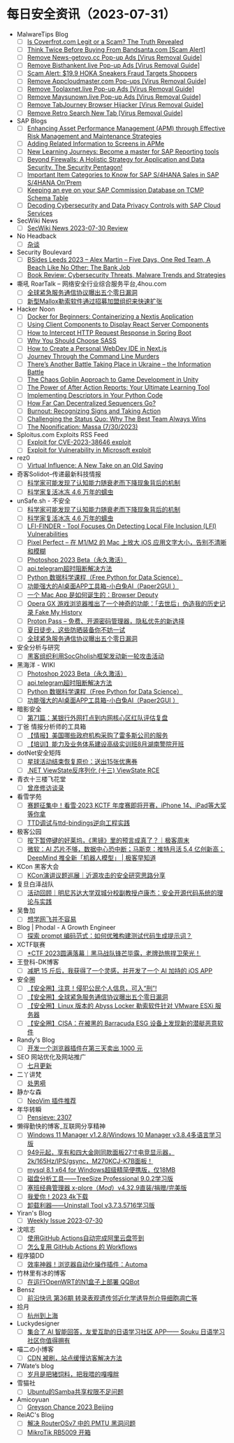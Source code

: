 # 每日安全资讯（2023-07-31）

- MalwareTips Blog
  - [ ] [Is Coverfrot.com Legit or a Scam? The Truth Revealed](https://malwaretips.com/blogs/coverfrot-com/)
  - [ ] [Think Twice Before Buying From Bandsanta.com [Scam Alert]](https://malwaretips.com/blogs/bandsanta-com/)
  - [ ] [Remove News-getovo.cc Pop-up Ads [Virus Removal Guide]](https://malwaretips.com/blogs/remove-news-getovo-cc/)
  - [ ] [Remove Bisthankent.live Pop-up Ads [Virus Removal Guide]](https://malwaretips.com/blogs/remove-bisthankent-live/)
  - [ ] [Scam Alert: $19.9 HOKA Sneakers Fraud Targets Shoppers](https://malwaretips.com/blogs/19-9-hoka-sneakers/)
  - [ ] [Remove Appcloudmaster.com Pop-ups [Virus Removal Guide]](https://malwaretips.com/blogs/remove-appcloudmaster-com/)
  - [ ] [Remove Toolaxnet.live Pop-up Ads [Virus Removal Guide]](https://malwaretips.com/blogs/remove-toolaxnet-live/)
  - [ ] [Remove Maysunown.live Pop-up Ads [Virus Removal Guide]](https://malwaretips.com/blogs/remove-maysunown-live/)
  - [ ] [Remove TabJourney Browser Hijacker [Virus Removal Guide]](https://malwaretips.com/blogs/remove-tabjourney/)
  - [ ] [Remove Retro Search New Tab [Virus Removal Guide]](https://malwaretips.com/blogs/remove-retro-search-new-tab/)
- SAP Blogs
  - [ ] [Enhancing Asset Performance Management (APM) through Effective Risk Management and Maintenance Strategies](https://blogs.sap.com/2023/07/30/enhancing-asset-performance-management-apm-through-effective-risk-management-and-maintenance-strategies/)
  - [ ] [Adding Related Information to Screens in APMe](https://blogs.sap.com/2023/07/30/adding-related-information-to-screens-in-apme/)
  - [ ] [New Learning Journeys: Become a master for SAP Reporting tools](https://blogs.sap.com/2023/07/30/new-learning-journeys-become-a-master-for-sap-reporting-tools/)
  - [ ] [Beyond Firewalls: A Holistic Strategy for Application and Data Security. The Security Pentagon!](https://blogs.sap.com/2023/07/30/beyond-firewalls-a-holistic-strategy-for-application-and-data-security.-the-security-pentagon/)
  - [ ] [Important Item Categories to Know for SAP S/4HANA Sales in SAP S/4HANA On’Prem](https://blogs.sap.com/2023/07/30/important-item-categories-to-know-for-sap-s-4hana-sales-in-sap-s-4hana-onprem/)
  - [ ] [Keeping an eye on your SAP Commission Database on TCMP Schema Table](https://blogs.sap.com/2023/07/30/keeping-an-eye-on-your-sap-commission-database-on-tcmp-schema-table/)
  - [ ] [Decoding Cybersecurity and Data Privacy Controls with SAP Cloud Services](https://blogs.sap.com/2023/07/30/decoding-cybersecurity-and-data-privacy-controls-with-sap-cloud-services/)
- SecWiki News
  - [ ] [SecWiki News 2023-07-30 Review](http://www.sec-wiki.com/?2023-07-30)
- No Headback
  - [ ] [杂谈](http://xargin.com/misc/)
- Security Boulevard
  - [ ] [BSides Leeds 2023 – Alex Martin – Five Days, One Red Team, A Beach Like No Other: The Bank Job](https://securityboulevard.com/2023/07/bsides-leeds-2023-alex-martin-five-days-one-red-team-a-beach-like-no-other-the-bank-job/)
  - [ ] [Book Review: Cybersecurity Threats, Malware Trends and Strategies](https://securityboulevard.com/2023/07/book-review-cybersecurity-threats-malware-trends-and-strategies/)
- 嘶吼 RoarTalk – 网络安全行业综合服务平台,4hou.com
  - [ ] [全球紧急服务通信协议曝出五个零日漏洞](https://www.4hou.com/posts/EXWg)
  - [ ] [新型Mallox勒索软件通过招募加盟组织来快速扩张](https://www.4hou.com/posts/kjX6)
- Hacker Noon
  - [ ] [Docker for Beginners: Containerizing a Nextjs Application](https://hackernoon.com/docker-for-beginners-containerizing-a-nextjs-application?source=rss)
  - [ ] [Using Client Components to Display React Server Components](https://hackernoon.com/using-client-components-to-display-react-server-components?source=rss)
  - [ ] [How to Intercept HTTP Request Response in Spring Boot](https://hackernoon.com/how-to-intercept-http-request-response-in-spring-boot?source=rss)
  - [ ] [Why You Should Choose SASS](https://hackernoon.com/why-you-should-choose-sass?source=rss)
  - [ ] [How to Create a Personal WebDev IDE in Next.js](https://hackernoon.com/how-to-create-a-personal-webdev-ide-in-nextjs?source=rss)
  - [ ] [Journey Through the Command Line Murders](https://hackernoon.com/journey-through-the-command-line-murders?source=rss)
  - [ ] [There’s Another Battle Taking Place in Ukraine – the Information Battle](https://hackernoon.com/theres-another-battle-taking-place-in-ukraine-the-information-battle?source=rss)
  - [ ] [The Chaos Goblin Approach to Game Development in Unity](https://hackernoon.com/the-chaos-goblin-approach-to-game-development-in-unity?source=rss)
  - [ ] [The Power of After Action Reports: Your Ultimate Learning Tool](https://hackernoon.com/the-power-of-after-action-reports-your-ultimate-learning-tool?source=rss)
  - [ ] [Implementing Descriptors in Your Python Code](https://hackernoon.com/implementing-descriptors-in-your-python-code?source=rss)
  - [ ] [How Far Can Decentralized Sequencers Go?](https://hackernoon.com/how-far-can-decentralized-sequencers-go?source=rss)
  - [ ] [Burnout: Recognizing Signs and Taking Action](https://hackernoon.com/burnout-recognizing-signs-and-taking-action?source=rss)
  - [ ] [Challenging the Status Quo: Why The Best Team Always Wins](https://hackernoon.com/challenging-the-status-quo-how-the-best-team-always-wins?source=rss)
  - [ ] [The Noonification: Massa (7/30/2023)](https://hackernoon.com/7-30-2023-noonification?source=rss)
- Sploitus.com Exploits RSS Feed
  - [ ] [Exploit for CVE-2023-38646 exploit](https://sploitus.com/exploit?id=F015682D-5AB1-5F06-A681-96FE6D3BCB3C&utm_source=rss&utm_medium=rss)
  - [ ] [Exploit for Vulnerability in Microsoft exploit](https://sploitus.com/exploit?id=8074C1A5-47E6-5651-827B-1A149F1008AC&utm_source=rss&utm_medium=rss)
- rez0
  - [ ] [Virtual Influence: A New Take on an Old Saying](http://rez0.blog/personal/2023/07/30/virtual-influence.html)
- 奇客Solidot–传递最新科技情报
  - [ ] [科学家可能发现了认知能力随衰老而下降现象背后的机制](https://www.solidot.org/story?sid=75656)
  - [ ] [科学家复活冰冻 4.6 万年的蠕虫](https://www.solidot.org/story?sid=75655)
- unSafe.sh - 不安全
  - [ ] [科学家可能发现了认知能力随衰老而下降现象背后的机制](https://buaq.net/go-173246.html)
  - [ ] [科学家复活冰冻 4.6 万年的蠕虫](https://buaq.net/go-173236.html)
  - [ ] [LFI-FINDER - Tool Focuses On Detecting Local File Inclusion (LFI) Vulnerabilities](https://buaq.net/go-173233.html)
  - [ ] [Pixel Perfect – 在 M1/M2 的 Mac 上放大 iOS 应用文字大小，告别不清晰和模糊](https://buaq.net/go-173232.html)
  - [ ] [Photoshop 2023 Beta（永久激活）](https://buaq.net/go-173234.html)
  - [ ] [api.telegram超时阻断解决方法](https://buaq.net/go-173231.html)
  - [ ] [Python 数据科学课程（Free Python for Data Science）](https://buaq.net/go-173229.html)
  - [ ] [功能强大的AI桌面APP工具箱-小白兔AI（Paper2GUI ）](https://buaq.net/go-173230.html)
  - [ ] [一个 Mac App 是如何诞生的：Browser Deputy](https://buaq.net/go-173228.html)
  - [ ] [Opera GX 游戏浏览器推出了一个神奇的功能：「去世后」伪造我的历史记录 Fake My History](https://buaq.net/go-173226.html)
  - [ ] [Proton Pass – 免费、开源密码管理器，隐私优先的新选择](https://buaq.net/go-173227.html)
  - [ ] [夏日徒步，这些防晒装备你不妨一试](https://buaq.net/go-173225.html)
  - [ ] [全球紧急服务通信协议曝出五个零日漏洞](https://buaq.net/go-173223.html)
- 安全分析与研究
  - [ ] [黑客组织利用SocGholish框架发动新一轮攻击活动](https://mp.weixin.qq.com/s?__biz=MzA4ODEyODA3MQ==&mid=2247487720&idx=1&sn=33baa3cca91b7cedbf62b1bff5343444&chksm=902fbfc0a75836d6d999d7702c5691f046589a40c2fe428b3d50a403f994c0facb48bb8a858e&scene=58&subscene=0#rd)
- 黑海洋 - WIKI
  - [ ] [Photoshop 2023 Beta（永久激活）](https://blog.upx8.com/3728)
  - [ ] [api.telegram超时阻断解决方法](https://blog.upx8.com/3727)
  - [ ] [Python 数据科学课程（Free Python for Data Science）](https://blog.upx8.com/3726)
  - [ ] [功能强大的AI桌面APP工具箱-小白兔AI（Paper2GUI ）](https://blog.upx8.com/3725)
- 暗影安全
  - [ ] [第71篇：某银行外网打点到内网核心区红队评估复盘](https://mp.weixin.qq.com/s?__biz=MzI2MzA3OTgxOA==&mid=2657164523&idx=1&sn=435c7e0501173b63c35209a083c463dd&chksm=f1d4ee0ec6a36718cdf86fc61d2f1b0455e4e4ba2bbdb651c75df0fdf2a5f3ea5fdf4dfd5fae&scene=58&subscene=0#rd)
- 丁爸 情报分析师的工具箱
  - [ ] [【情报】美国哪些政府机构采购了雷多斯公司的服务](https://mp.weixin.qq.com/s?__biz=MzI2MTE0NTE3Mw==&mid=2651137647&idx=1&sn=93b856cad57053306c5a3aa4026308d8&chksm=f1af5155c6d8d843f1637aa10fe134df4bb77a9a00e36525557c6e81d0f7398bea71ca76da64&scene=58&subscene=0#rd)
  - [ ] [【培训】能力及业务体系建设高级实训班8月湖南警院开班](https://mp.weixin.qq.com/s?__biz=MzI2MTE0NTE3Mw==&mid=2651137647&idx=2&sn=ebcc5f2379ce3ccdb54a59445706d479&chksm=f1af5155c6d8d8433db0bf49e297a1d07eeff817ee32016f2691aeba1be12653b677074e848e&scene=58&subscene=0#rd)
- dotNet安全矩阵
  - [ ] [星球活动结束恢复原价：送出15张优惠券](https://mp.weixin.qq.com/s?__biz=MzUyOTc3NTQ5MA==&mid=2247488142&idx=1&sn=ba9c5e03759ea77d6ed798d50f3c3bed&chksm=fa5abc63cd2d3575e1fe9d458e62f12daff6eec61e9c44ae76c5c6be38910c881fa730a00a27&scene=58&subscene=0#rd)
  - [ ] [.NET ViewState反序列化 (十三) ViewState RCE](https://mp.weixin.qq.com/s?__biz=MzUyOTc3NTQ5MA==&mid=2247488142&idx=2&sn=c152b396aac5d6635333777ab3e0b59f&chksm=fa5abc63cd2d35750c79f8b8d5bf5618031bc8b1ce6e86d29fd3270a8b1fa3bb0173bd57b135&scene=58&subscene=0#rd)
- 青衣十三楼飞花堂
  - [ ] [曾彦修访谈录](https://mp.weixin.qq.com/s?__biz=MzUzMjQyMDE3Ng==&mid=2247486735&idx=1&sn=a30c50daa4dbb686c0dfbe65b3828045&chksm=fab2ce30cdc547262477d998b6657714e8a73c4a0be8367641d1e7649ec8e2f0bd5fc22a8ade&scene=58&subscene=0#rd)
- 看雪学苑
  - [ ] [赛题征集中！看雪·2023 KCTF 年度赛即将开赛，iPhone 14、iPad等大奖等你拿](https://mp.weixin.qq.com/s?__biz=MjM5NTc2MDYxMw==&mid=2458510873&idx=1&sn=5c7d73a1cd1276317650bca30a166008&chksm=b18ed69386f95f85ac7ae9f9e29ffb236e47bae9a4384eb14c8f34fe34712fc5edf70afa78da&scene=58&subscene=0#rd)
  - [ ] [TTD调试与ttd-bindings逆向工程实践](https://mp.weixin.qq.com/s?__biz=MjM5NTc2MDYxMw==&mid=2458510873&idx=2&sn=061e94112214afa09175c4aad5c64c56&chksm=b18ed69386f95f852d91cc20978ca127e15d248b2a7bf5dd256c5f374bdc86e508ff1d5e6c7e&scene=58&subscene=0#rd)
- 极客公园
  - [ ] [按下暂停键的好莱坞，《黑镜》里的预言成真了？｜极客周末](https://mp.weixin.qq.com/s?__biz=MTMwNDMwODQ0MQ==&mid=2653004345&idx=1&sn=4670c4e3fcc2e294fe21658df25d2f6d&chksm=7e54df8f49235699496e4811c982d1906f7fdd84100c09cadc2bc8d66f742af5ac1c6966c7e7&scene=58&subscene=0#rd)
  - [ ] [微软：AI 芯片不够，数据中心恐中断；马斯克：推特月活 5.4 亿创新高；DeepMind 推全新「机器人模型」 | 极客早知道](https://mp.weixin.qq.com/s?__biz=MTMwNDMwODQ0MQ==&mid=2653004344&idx=1&sn=1382b002408275db6e3a8cff41cde038&chksm=7e54df8e4923569856a5ad3728c6de8097fef9f31444ca4179cd6207aa733ac013e47247ba4a&scene=58&subscene=0#rd)
- KCon 黑客大会
  - [ ] [KCon演讲议题巡展｜近源攻击的安全研究思路分享](https://mp.weixin.qq.com/s?__biz=MzIzOTAwNzc1OQ==&mid=2651136660&idx=1&sn=f4a9ffc32077aa8af2dd5c0153156ff5&chksm=f2c123f4c5b6aae200eb4221810fb1965f171a4c75719a6485a7f70fb0074b496cccbb710250&scene=58&subscene=0#rd)
- 复旦白泽战队
  - [ ] [活动回顾｜明尼苏达大学双城分校副教授卢康杰：安全开源代码系统的理论与实践](https://mp.weixin.qq.com/s?__biz=MzU4NzUxOTI0OQ==&mid=2247486718&idx=1&sn=3f975d6fbc6384889f434324e057f513&chksm=fdeb8880ca9c0196280553d26b2b76cc5e93d503b6662684a508b53a0f9d3c3e3495fa853531&scene=58&subscene=0#rd)
- 吴鲁加
  - [ ] [想学网飞并不容易](https://mp.weixin.qq.com/s?__biz=Mzg5NDY4ODM1MA==&mid=2247484466&idx=1&sn=e1a99892fd1e98e7248248ed79794273&chksm=c01a8903f76d0015e459a67c8b828090af4b7bc0bf266f76b2639777e61fd70401554459cb53&scene=58&subscene=0#rd)
- Blog | Phodal - A Growth Engineer
  - [ ] [探索 prompt 编码范式：如何优雅构建测试代码生成提示词？](http://www.phodal.com/blog/how-to-encoding-prompt/)
- XCTF联赛
  - [ ] [*CTF 2023圆满落幕｜黑马战队锋芒毕露，老牌劲旅捍卫荣光！](https://mp.weixin.qq.com/s?__biz=MjM5NDU3MjExNw==&mid=2247513587&idx=1&sn=f6ddd88c60d96116f825e83b6bb2001b&chksm=a68747c991f0cedf0c2cc79dca438eade2b02812e499eaa630cd89c3d84716598d2c945d4e2d&scene=58&subscene=0#rd)
- 王登科-DK博客
  - [ ] [减肥 15 斤后，我获得了一个灵感，并开发了一个 AI 加持的 iOS APP](https://greatdk.com/1936.html)
- 安全圈
  - [ ] [【安全圈】注意！侵犯公民个人信息，可入“刑”!](https://mp.weixin.qq.com/s?__biz=MzIzMzE4NDU1OQ==&mid=2652040793&idx=1&sn=cad90498485bb9ee66d0eaa08b3028a2&chksm=f36fc219c4184b0f66044d563c6b7cabcfd0ee38550fb01a15500fa8cc0060b1c1afc0ffc80c&scene=58&subscene=0#rd)
  - [ ] [【安全圈】全球紧急服务通信协议曝出五个零日漏洞](https://mp.weixin.qq.com/s?__biz=MzIzMzE4NDU1OQ==&mid=2652040793&idx=2&sn=902fb0fe35e67f134b17cc8e446c5de7&chksm=f36fc219c4184b0fd48ce5b541ab374793858b947331126216393414fa3d2f60fa7a2b097cb8&scene=58&subscene=0#rd)
  - [ ] [【安全圈】Linux 版本的 Abyss Locker 勒索软件针对 VMware ESXi 服务器](https://mp.weixin.qq.com/s?__biz=MzIzMzE4NDU1OQ==&mid=2652040793&idx=3&sn=0cde96defb5f44301b95ed4f21685b42&chksm=f36fc219c4184b0f48df55932e6e1a076609888e84eb03e7f46913b8a7363d16ccae849e964e&scene=58&subscene=0#rd)
  - [ ] [【安全圈】CISA：在被黑的 Barracuda ESG 设备上发现新的潜艇恶意软件](https://mp.weixin.qq.com/s?__biz=MzIzMzE4NDU1OQ==&mid=2652040793&idx=4&sn=7a3589166f1da3982ef7daa30dee8cc4&chksm=f36fc219c4184b0ff28b8ed7ca9712fb1eb3020269af64d27003a5979c4406abd7af4551bfd7&scene=58&subscene=0#rd)
- Randy's Blog
  - [ ] [开发一个浏览器插件在第三天卖出 1000 元](https://lutaonan.com/blog/my-extension-sold-1k-yuan/)
- SEO 网站优化及网站推广
  - [ ] [七月更新](https://seo.g2soft.net/2023/07/30/update-July.html)
- 二丫讲梵
  - [ ] [处男嗬](https://wiki.eryajf.net/pages/5f7f94/)
- 静かな森
  - [ ] [NeoVim 插件推荐](https://innei.in/posts/Z-Turn/nvim-plugin-recommend)
- 年华转瞬
  - [ ] [Pensieve: 2307](https://xiaket.github.io/2023/pensieve-2307.html)
- 懒得勤快的博客_互联网分享精神
  - [ ] [Windows 11 Manager v1.2.8/Windows 10 Manager v3.8.4多语言学习版](https://masuit.com/1253)
  - [ ] [949元起，享有和四大金刚同款面板27寸电竞显示器，2k/165Hz/IPS/gsync，M270KCJ-K7B面板！](https://masuit.com/1636)
  - [ ] [mysql 8.1 x64 for Windows超级精简便携版，仅18MB](https://masuit.com/1567)
  - [ ] [磁盘分析工具——TreeSize Professional 9.0.2学习版](https://masuit.com/2225)
  - [ ] [塞班经典管理器 x-plore（*Mod*）v4.32.9直装/捐赠/完美版](https://masuit.com/1489)
  - [ ] [我爱你！2023 4k下载](https://masuit.com/1527)
  - [ ] [卸载利器——Uninstall Tool v3.7.3.5716学习版](https://masuit.com/84)
- Yiran's Blog
  - [ ] [Weekly Issue 2023-07-30](https://zdyxry.github.io/2023/07/30/Weekly-Issue-2023-07-30/)
- 沈唁志
  - [ ] [使用GitHub Actions自动完成阿里云盘签到](https://qq52o.me/2820.html)
  - [ ] [怎么复用 GitHub Actions 的 Workflows](https://qq52o.me/2819.html)
- 程序猿DD
  - [ ] [效率神器！浏览器自动化操作插件：Automa](https://blog.didispace.com/tj-opensource-automa/)
- 竹林里有冰的博客
  - [ ] [在运行OpenWRT的N1盒子上部署 QQBot](https://zhul.in/2023/07/31/run-qq-bot-on-phicomm-n1-openwrt/)
- Bensz
  - [ ] [前沿快讯 第36期 转录表观遗传邻近化学诱导剂介导细胞凋亡等](https://blognas.hwb0307.com/other/5437)
- 拾月
  - [ ] [杭州到上海](https://www.skyue.com/23073022.html)
- Luckydesigner
  - [ ] [集合了 AI 智能回答，友爱互助的日语学习社区 APP—— Souku 日语学习社区你值得拥有](https://www.luckydesigner.space/japanese-learning-app-souku-recommends/)
- 喵二の小博客
  - [ ] [CDN 被刷，站点缓慢访客解决方法](https://www.miaoer.xyz/notes/27)
- 7Wate‘s blog
  - [ ] [岁月是把猪饲料，把我喂的嘎嘎胖](https://blog.7wate.com/?p=115)
- 雪猫社
  - [ ] [Ubuntu的Samba共享权限不足问题](https://www.yukicat.net/2968/)
- Amicoyuan
  - [ ] [Greyson Chance 2023 Beijing](http://xingyuanjie.top/2023/07/30/greyson001/)
- ReiAC's Blog
  - [ ] [解决 RouterOSv7 中的 PMTU 黑洞问题](https://blog.rei.ac/post/routeros-pmtu-blackhole/)
  - [ ] [MikroTik RB5009 开箱](https://blog.rei.ac/post/rb5009_unboxing/)
